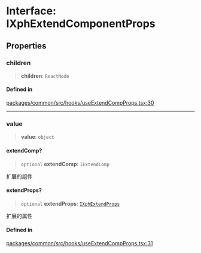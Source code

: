 # Interface: IXphExtendComponentProps

## Properties

### children

> **children**: `ReactNode`

#### Defined in

[packages/common/src/hooks/useExtendCompProps.tsx:30](https://github.com/XiaoPiHong/xph-crud/blob/300d288b2cb7d1d481589252292dd1816109678d/packages/common/src/hooks/useExtendCompProps.tsx#L30)

***

### value

> **value**: `object`

#### extendComp?

> `optional` **extendComp**: `IExtendComp`

扩展的组件

#### extendProps?

> `optional` **extendProps**: [`IXphExtendProps`](IXphExtendProps.md)

扩展的属性

#### Defined in

[packages/common/src/hooks/useExtendCompProps.tsx:31](https://github.com/XiaoPiHong/xph-crud/blob/300d288b2cb7d1d481589252292dd1816109678d/packages/common/src/hooks/useExtendCompProps.tsx#L31)
